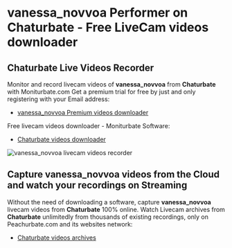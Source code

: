# vanessa_novvoa Performer on Chaturbate - Free LiveCam videos downloader

## Chaturbate Live Videos Recorder

Monitor and record livecam videos of **vanessa_novvoa** from **Chaturbate** with Moniturbate.com
Get a premium trial for free by just and only registering with your Email address:
* [vanessa_novvoa Premium videos downloader](https://moniturbate.com/request-demo-licence-key.html)

Free livecam videos downloader - Moniturbate Software:
* [Chaturbate videos downloader](https://moniturbate.com/moniturbate-download-software.html)

![vanessa_novvoa livecam videos recorder](https://peachurnet.com/templates/moniturbate-software.png)


## Capture vanessa_novvoa videos from the Cloud and watch your recordings on Streaming

Without the need of downloading a software, capture **vanessa_novvoa** livecam videos from **Chaturbate** 100% online.
Watch Livecam archives from **Chaturbate** unlimitedly from thousands of existing recordings, only on Peachurbate.com and its websites network:
* [Chaturbate videos archives](https://peachurnet.com/)